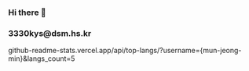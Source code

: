### Hi there 👋

<h3>3330kys@dsm.hs.kr</h3>

<div>github-readme-stats.vercel.app/api/top-langs/?username={mun-jeong-min}&langs_count=5</div>

